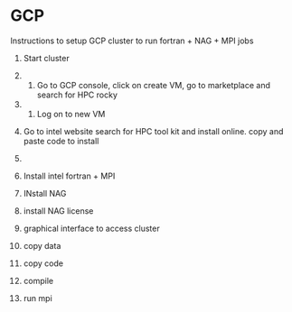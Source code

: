 # GCP
Instructions to setup GCP cluster to run fortran + NAG + MPI jobs
1. Start cluster
1. 1. Go to GCP console, click on create VM, go to marketplace and search for HPC rocky
1. 1. Log on to new VM  
5. Go to intel website search for HPC tool kit and install online. copy and paste code to install

7.
8. Install intel fortran + MPI
9. INstall NAG
10. install NAG license
11. graphical interface to access cluster
12. copy data
13. copy code
14. compile
15. run mpi
